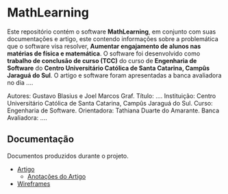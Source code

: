 # MathLearning
Este repositório contém o software **MathLearning**, em conjunto com suas documentações e artigo, este contendo informações sobre a problemática que o software visa resolver, **Aumentar engajamento de alunos nas matérias de física e matemática**.
O software foi desenvolvido como **trabalho de conclusão de curso (TCC)** do curso de **Engenharia de Software** do **Centro Universitário Católica de Santa Catarina, Campûs Jaraguá do Sul**.
O artigo e software foram apresentadas a banca avaliadora no dia ....

Autores: Gustavo Blasius e Joel Marcos Graf.
Título: ....
Instituição: Centro Universitário Católica de Santa Catarina, Campûs Jaraguá do Sul.
Curso: Engenharia de Software.
Orientadora: Tathiana Duarte do Amarante.
Banca Avaliadora: ....

## Documentação
Documentos produzidos durante o projeto.
* [Artigo](https://www.overleaf.com/read/khhvsthbhzpg)
  * [Anotações do Artigo](https://docs.google.com/document/d/1sumGe37jRPCV64vbBFA1mbVIQoFD4BSlK9QBvWubvqU)
* [Wireframes](https://www.figma.com/file/Ok7kUrF53b6heZodKYGFnQ)
